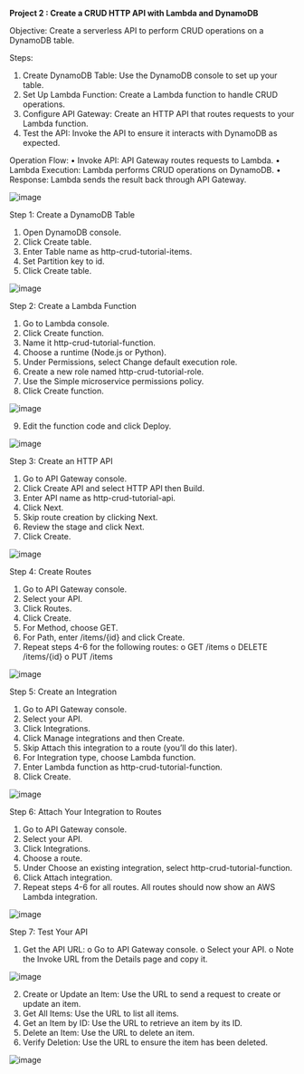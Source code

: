**Project 2 : Create a CRUD HTTP API with Lambda and DynamoDB**

Objective: Create a serverless API to perform CRUD operations on a DynamoDB table.

Steps:
1.	Create DynamoDB Table: Use the DynamoDB console to set up your table.
2.	Set Up Lambda Function: Create a Lambda function to handle CRUD operations.
3.	Configure API Gateway: Create an HTTP API that routes requests to your Lambda function.
4.	Test the API: Invoke the API to ensure it interacts with DynamoDB as expected.

Operation Flow:
•	Invoke API: API Gateway routes requests to Lambda.
•	Lambda Execution: Lambda performs CRUD operations on DynamoDB.
•	Response: Lambda sends the result back through API Gateway.

![image](https://github.com/user-attachments/assets/88de7103-9ff1-42be-877a-7494d2032905)

 
Step 1: Create a DynamoDB Table
1.	Open DynamoDB console.
2.	Click Create table.
3.	Enter Table name as http-crud-tutorial-items.
4.	Set Partition key to id.
5.	Click Create table.

 ![image](https://github.com/user-attachments/assets/4b1ceb36-30af-4e34-a994-67b0ce86d549)

Step 2: Create a Lambda Function
1.	Go to Lambda console.
2.	Click Create function.
3.	Name it http-crud-tutorial-function.
4.	Choose a runtime (Node.js or Python).
5.	Under Permissions, select Change default execution role.
6.	Create a new role named http-crud-tutorial-role.
7.	Use the Simple microservice permissions policy.
8.	Click Create function.
 
 ![image](https://github.com/user-attachments/assets/e4ebe14c-59ae-4433-8ec4-38d2ffd10afe)

9.	Edit the function code and click Deploy.
 
![image](https://github.com/user-attachments/assets/23473115-9099-405b-bce2-4f7fcd0fcdfb)


Step 3: Create an HTTP API
1.	Go to API Gateway console.
2.	Click Create API and select HTTP API then Build.
3.	Enter API name as http-crud-tutorial-api.
4.	Click Next.
5.	Skip route creation by clicking Next.
6.	Review the stage and click Next.
7.	Click Create.
 
![image](https://github.com/user-attachments/assets/33acd062-ff34-40a7-9bbd-f182cb795a3e)

Step 4: Create Routes
1.	Go to API Gateway console.
2.	Select your API.
3.	Click Routes.
4.	Click Create.
5.	For Method, choose GET.
6.	For Path, enter /items/{id} and click Create.
7.	Repeat steps 4-6 for the following routes:
o	GET /items
o	DELETE /items/{id}
o	PUT /items

 ![image](https://github.com/user-attachments/assets/3ac00f9d-6a2d-41a4-b92c-1176c7e6c4ad)


Step 5: Create an Integration
1.	Go to API Gateway console.
2.	Select your API.
3.	Click Integrations.
4.	Click Manage integrations and then Create.
5.	Skip Attach this integration to a route (you’ll do this later).
6.	For Integration type, choose Lambda function.
7.	Enter Lambda function as http-crud-tutorial-function.
8.	Click Create.

 ![image](https://github.com/user-attachments/assets/f7a03949-7059-462e-9a0d-f66ed18aa44c)

Step 6: Attach Your Integration to Routes
1.	Go to API Gateway console.
2.	Select your API.
3.	Click Integrations.
4.	Choose a route.
5.	Under Choose an existing integration, select http-crud-tutorial-function.
6.	Click Attach integration.
7.	Repeat steps 4-6 for all routes.
All routes should now show an AWS Lambda integration.
 
![image](https://github.com/user-attachments/assets/21f7b8d2-dd69-46a6-95a8-8d073ed70c33)

Step 7: Test Your API
1.	Get the API URL:
o	Go to API Gateway console.
o	Select your API.
o	Note the Invoke URL from the Details page and copy it.

 ![image](https://github.com/user-attachments/assets/611ef860-5c61-4427-926d-3b92662ba571)

2.	Create or Update an Item: Use the URL to send a request to create or update an item.
3.	Get All Items: Use the URL to list all items.
4.	Get an Item by ID: Use the URL to retrieve an item by its ID.
5.	Delete an Item: Use the URL to delete an item.
6.	Verify Deletion: Use the URL to ensure the item has been deleted.

 ![image](https://github.com/user-attachments/assets/542bd027-98ce-4249-b228-e4bfaf6a8064)


